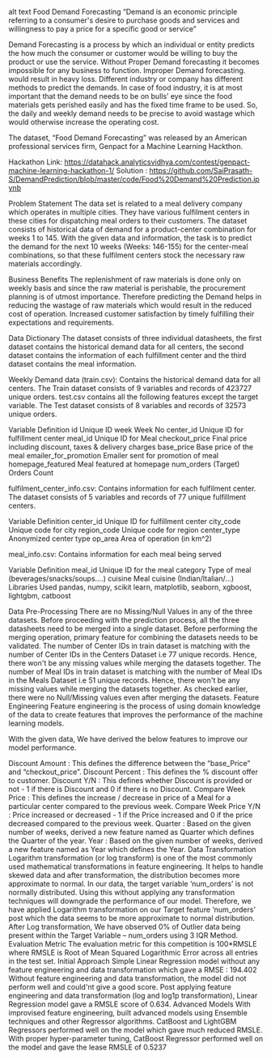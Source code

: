 alt text
Food Demand Forecasting
“Demand is an economic principle referring to a consumer's desire to purchase goods and services and willingness to pay a price for a specific good or service”

Demand Forecasting is a process by which an individual or entity predicts the how much the consumer or customer would be willing to buy the product or use the service. Without Proper Demand forecasting it becomes impossible for any business to function. Improper Demand forecasting. would result in heavy loss. Different industry or company has different methods to predict the demands. In case of food industry, it is at most important that the demand needs to be on bulls’ eye since the food materials gets perished easily and has the fixed time frame to be used. So, the daily and weekly demand needs to be precise to avoid wastage which would otherwise increase the operating cost.

The dataset, “Food Demand Forecasting” was released by an American professional services firm, Genpact for a Machine Learning Hackthon.

Hackathon Link: https://datahack.analyticsvidhya.com/contest/genpact-machine-learning-hackathon-1/
Solution : https://github.com/SaiPrasath-S/DemandPrediction/blob/master/code/Food%20Demand%20Prediction.ipynb

Problem Statement
The data set is related to a meal delivery company which operates in multiple cities. They have various fulfilment centers in these cities for dispatching meal orders to their customers.
The dataset consists of historical data of demand for a product-center combination for weeks 1 to 145.
With the given data and information, the task is to predict the demand for the next 10 weeks (Weeks: 146-155) for the center-meal combinations, so that these fulfilment centers stock the necessary raw materials accordingly.

Business Benefits
The replenishment of raw materials is done only on weekly basis and since the raw material is perishable, the procurement planning is of utmost importance.
Therefore predicting the Demand helps in reducing the wastage of raw materials which would result in the reduced cost of operation. Increased customer satisfaction by timely fulfilling their expectations and requirements.

Data Dictionary
The dataset consists of three individual datasheets, the first dataset contains the historical demand data for all centers, the second dataset contains the information of each fulfillment center and the third dataset contains the meal information.

Weekly Demand data (train.csv):
Contains the historical demand data for all centers. The Train dataset consists of 9 variables and records of 423727 unique orders. test.csv contains all the following features except the target variable. The Test dataset consists of 8 variables and records of 32573 unique orders.

Variable	Definition
id	Unique ID
week	Week No
center_id	Unique ID for fulfillment center
meal_id	Unique ID for Meal
checkout_price	Final price including discount, taxes & delivery charges
base_price	Base price of the meal
emailer_for_promotion	Emailer sent for promotion of meal
homepage_featured	Meal featured at homepage
num_orders	(Target) Orders Count

fulfilment_center_info.csv:
Contains information for each fulfilment center. The dataset consists of 5 variables and records of 77 unique fulfillment centers.

Variable	Definition
center_id	Unique ID for fulfillment center
city_code	Unique code for city
region_code	Unique code for region
center_type	Anonymized center type
op_area	Area of operation (in km^2)

meal_info.csv:
Contains information for each meal being served

Variable	Definition
meal_id	Unique ID for the meal
category	Type of meal (beverages/snacks/soups….)
cuisine	Meal cuisine (Indian/Italian/…)
Libraries Used
pandas, numpy, scikit learn, matplotlib, seaborn, xgboost, lightgbm, catboost

Data Pre-Processing
There are no Missing/Null Values in any of the three datasets.
Before proceeding with the prediction process, all the three datasheets need to be merged into a single dataset. Before performing the merging operation, primary feature for combining the datasets needs to be validated.
The number of Center IDs in train dataset is matching with the number of Center IDs in the Centers Dataset i.e 77 unique records. Hence, there won't be any missing values while merging the datasets together.
The number of Meal IDs in train dataset is matching with the number of Meal IDs in the Meals Dataset i.e 51 unique records. Hence, there won't be any missing values while merging the datasets together.
As checked earlier, there were no Null/Missing values even after merging the datasets.
Feature Engineering
Feature engineering is the process of using domain knowledge of the data to create features that improves the performance of the machine learning models.

With the given data, We have derived the below features to improve our model performance.

Discount Amount : This defines the difference between the “base_Price” and “checkout_price”.
Discount Percent : This defines the % discount offer to customer.
Discount Y/N : This defines whether Discount is provided or not - 1 if there is Discount and 0 if there is no Discount.
Compare Week Price : This defines the increase / decrease in price of a Meal for a particular center compared to the previous week.
Compare Week Price Y/N : Price increased or decreased - 1 if the Price increased and 0 if the price decreased compared to the previous week.
Quarter : Based on the given number of weeks, derived a new feature named as Quarter which defines the Quarter of the year.
Year : Based on the given number of weeks, derived a new feature named as Year which defines the Year.
Data Transformation
Logarithm transformation (or log transform) is one of the most commonly used mathematical transformations in feature engineering. It helps to handle skewed data and after transformation, the distribution becomes more approximate to normal.
In our data, the target variable ‘num_orders’ is not normally distributed. Using this without applying any transformation techniques will downgrade the performance of our model.
Therefore, we have applied Logarithm transformation on our Target feature ‘num_orders’ post which the data seems to be more approximate to normal distribution.
After Log transformation, We have observed 0% of Outlier data being present within the Target Variable – num_orders using 3 IQR Method.
Evaluation Metric
The evaluation metric for this competition is 100*RMSLE where RMSLE is Root of Mean Squared Logarithmic Error across all entries in the test set.
Initial Approach
Simple Linear Regression model without any feature engineering and data transformation which gave a RMSE : 194.402
Without feature engineering and data transformation, the model did not perform well and could'nt give a good score.
Post applying feature engineering and data transformation (log and log1p transformation), Linear Regression model gave a RMSLE score of 0.634.
Advanced Models
With improvised feature engineering, built advanced models using Ensemble techniques and other Regressor algorithms.
CatBoost and LightGBM Regressors performed well on the model which gave much reduced RMSLE.
With proper hyper-parameter tuning, CatBoost Regressor performed well on the model and gave the lease RMSLE of 0.5237
